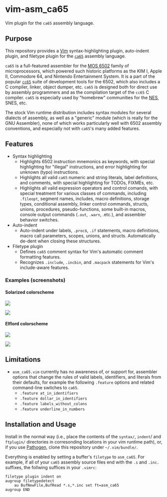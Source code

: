 # vim-asm_ca65
Vim plugin for the `ca65` assembly language.

## Purpose

This repository provides a [Vim](http://www.vim.org/)
syntax-highlighting plugin, auto-indent plugin, and filetype plugin for the
[`ca65`](http://cc65.github.io/doc/ca65.html) assembly language.

`ca65` is a full-featured assembler for the [MOS
6502](https://en.wikipedia.org/wiki/MOS_Technology_6502) family of
microprocessors, which powered such historic platforms as the KIM I, Apple II,
Commodore 64, and Nintendo Entertainment System. It is a part of the popular
[`cc65`](https://github.com/cc65/cc65) suite of development tools for the 6502,
which also includes a C compiler, linker, object dumper, etc. `ca65` is
designed both for direct use by assembly programmers and as the compilation
target of the `cc65` C compiler. `ca65` is especially used by "homebrew"
communities for the [NES](http://nesdev.com), SNES, etc.

The stock Vim runtime distribution includes syntax modules for several dialects
of assembly, as well as a "generic" module (which is really for the GNU
Assembler), none of which works particularly well with 6502 assembly
conventions, and especially not with `ca65`'s many added features.

## Features

* Syntax highlighting
    * Highlights 6502 instruction mnemonics as keywords, with special highlighting
      for "illegal" instructions, and error highlighting for unknown (typo)
      instructions.
    * Highlights all valid `ca65` numeric and string literals, label
      definitions, and comments, with special highlighting for TODOs, FIXMEs, etc.
    * Highlights all valid expression operators and control comands, with special
      treatment for various classes of commands, including `.fileopt`, segment
      names, includes, macro definitions, storage types, conditional assembly,
      linker control commands, structs, unions, procedures, pseudo-functions, some
      built-in macros, console output commands (`.out`, `.warn`, .etc.), and
      assembler behavior switches.
* Auto-indent
    * Auto-indent under labels, `.proc`s, `.if` statements, macro definitions,
      macro call parameters, scopes, unions, and structs.  Automatically
      de-dent when closing these structures.
* Filetype plugin
    * Defines `ca65` comment syntax for Vim's automatic comment formatting features.
    * Recognizes `.include`, `.incbin`, and `.macpack` statements for Vim's
      include-aware features.

### Examples (screenshots)

#### Solarized colorscheme
![](https://raw.githubusercontent.com/maxbane/vim-syntax-asm_ca65/screenshots/sshot0-solarized.png)

![](https://raw.githubusercontent.com/maxbane/vim-syntax-asm_ca65/screenshots/sshot1-solarized.png)

#### Elflord colorscheme
![](https://raw.githubusercontent.com/maxbane/vim-syntax-asm_ca65/screenshots/sshot0-elflord.png)

![](https://raw.githubusercontent.com/maxbane/vim-syntax-asm_ca65/screenshots/sshot1-elflord.png)

## Limitations

* `asm_ca65.vim` currently has no awareness of, or support for, assembler
  options that change the rules of valid labels, identifiers, and literals from
  their defaults, for example the following `.feature` options and related
  command-line switches to `ca65`.
  * `.feature at_in_identifiers`
  * `.feature dollar_in_identifiers`
  * `.feature labels_without_colons`
  * `.feature underline_in_numbers`

## Installation and Usage

Install in the normal way (i.e., place the contents of the `syntax/`, `indent`/
and `ftplugin/` directories in corresonding locations in your vim runtime
path), or, if you use [Pathogen](https://github.com/tpope/vim-pathogen), clone
this repository under `~/.vim/bundle/`.

Everything is enabled by setting a buffer's `filetype` to `asm_ca65`. For
example, if all of your `ca65` assembly source files end with the `.s` and
`.inc.` suffixes, the follwing suffices in your `.vimrc`:

```vim
filetype plugin indent on
augroup filetypedetect
    au BufNewFile,BufRead *.s,*.inc set ft=asm_ca65
augroup END
```

